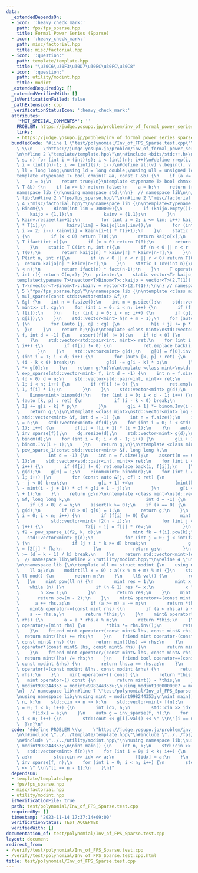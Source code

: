 ```yaml
---
data:
  _extendedDependsOn:
  - icon: ':heavy_check_mark:'
    path: fps/fps_sparse.hpp
    title: Formal Power Series (Sparse)
  - icon: ':heavy_check_mark:'
    path: misc/factorial.hpp
    title: misc/factorial.hpp
  - icon: ':question:'
    path: template/template.hpp
    title: "\u30C6\u30F3\u30D7\u30EC\u30FC\u30C8"
  - icon: ':question:'
    path: utility/modint.hpp
    title: modint
  _extendedRequiredBy: []
  _extendedVerifiedWith: []
  _isVerificationFailed: false
  _pathExtension: cpp
  _verificationStatusIcon: ':heavy_check_mark:'
  attributes:
    '*NOT_SPECIAL_COMMENTS*': ''
    PROBLEM: https://judge.yosupo.jp/problem/inv_of_formal_power_series_sparse
    links:
    - https://judge.yosupo.jp/problem/inv_of_formal_power_series_sparse
  bundledCode: "#line 1 \"test/polynomial/Inv_of_FPS_Sparse.test.cpp\"\n#define PROBLEM\
    \ \\\n    \"https://judge.yosupo.jp/problem/inv_of_formal_power_series_sparse\"\
    \n\n#line 2 \"template/template.hpp\"\n\n#include <bits/stdc++.h>\n\n#define rep(i,\
    \ s, n) for (int i = (int)(s); i < (int)(n); i++)\n#define rrep(i, s, n) for (int\
    \ i = (int)(n)-1; i >= (int)(s); i--)\n#define all(v) v.begin(), v.end()\n\nusing\
    \ ll = long long;\nusing ld = long double;\nusing ull = unsigned long long;\n\n\
    template <typename T> bool chmin(T &a, const T &b) {\n    if (a <= b) return false;\n\
    \    a = b;\n    return true;\n}\ntemplate <typename T> bool chmax(T &a, const\
    \ T &b) {\n    if (a >= b) return false;\n    a = b;\n    return true;\n}\n\n\
    namespace lib {\n\nusing namespace std;\n\n}  // namespace lib\n\n// using namespace\
    \ lib;\n#line 2 \"fps/fps_sparse.hpp\"\n\n#line 2 \"misc/factorial.hpp\"\n\n#line\
    \ 4 \"misc/factorial.hpp\"\n\nnamespace lib {\n\ntemplate<typename T>\nstruct\
    \ Binom{\n    Binom(int lim = 300000){\n        if (kaijo.empty()){\n        \
    \    kaijo = {1,1};\n            kainv = {1,1};\n        }\n        kaijo.resize(lim+1),\
    \ kainv.resize(lim+1);\n        for (int i = 2; i <= lim; i++) kaijo[i] = kaijo[i-1]\
    \ * T(i);\n        kainv[lim] = kaijo[lim].inv();\n        for (int i = lim-1;\
    \ i >= 2; i--) kainv[i] = kainv[i+1] * T(i+1);\n    }\n    static T fact(int x)\
    \ {\n        if (x < 0) return T(0);\n        return kaijo[x];\n    }\n    static\
    \ T ifact(int x){\n        if (x < 0) return T(0);\n        return kainv[x];\n\
    \    }\n    static T C(int n, int r){\n        if (n < 0 || n < r || r < 0) return\
    \ T(0);\n        return kaijo[n] * kainv[r] * kainv[n-r];\n    }\n    static T\
    \ P(int n, int r){\n        if (n < 0 || n < r || r < 0) return T(0);\n      \
    \  return kaijo[n] * kainv[n-r];\n    }\n    static T Inv(int n){\n        assert(0\
    \ < n);\n        return ifact(n) * fact(n-1);\n    }\n    T operator()(int n,\
    \ int r){ return C(n,r); }\n  private:\n    static vector<T> kaijo, kainv;\n};\n\
    template<typename T>\nvector<T>Binom<T>::kaijo = vector<T>(2,T(1));\ntemplate<typename\
    \ T>\nvector<T>Binom<T>::kainv = vector<T>(2,T(1));\n\n} // namespace lib\n#line\
    \ 5 \"fps/fps_sparse.hpp\"\n\nnamespace lib {\n\ntemplate <class mint>\nstd::vector<mint>\
    \ mul_sparse(const std::vector<mint> &f,\n                             const std::vector<mint>\
    \ &g) {\n    int n = f.size();\n    int m = g.size();\n    std::vector<std::pair<int,\
    \ mint>> cf, cg;\n    for (int i = 0; i < n; i++) {\n        if (f[i] != 0) cf.emplace_back(i,\
    \ f[i]);\n    }\n    for (int i = 0; i < m; i++) {\n        if (g[i] != 0) cg.emplace_back(i,\
    \ g[i]);\n    }\n    std::vector<mint> h(n + m - 1);\n    for (auto [i, p] : cf)\
    \ {\n        for (auto [j, q] : cg) {\n            h[i + j] += p * q;\n      \
    \  }\n    }\n    return h;\n}\n\ntemplate <class mint>\nstd::vector<mint> inv_sparse(std::vector<mint>\
    \ f, int d = -1) {\n    assert(f[0] != 0);\n    if (d < 0) {\n        d = f.size();\n\
    \    }\n    std::vector<std::pair<int, mint>> ret;\n    for (int i = 1; i < int(f.size());\
    \ i++) {\n        if (f[i] != 0) {\n            ret.emplace_back(i, f[i]);\n \
    \       }\n    }\n    std::vector<mint> g(d);\n    g[0] = f[0].inv();\n    for\
    \ (int i = 1; i < d; i++) {\n        for (auto [k, p] : ret) {\n            if\
    \ (i - k < 0) break;\n            g[i] -= g[i - k] * p;\n        }\n        g[i]\
    \ *= g[0];\n    }\n    return g;\n}\n\ntemplate <class mint>\nstd::vector<mint>\
    \ exp_sparse(std::vector<mint> f, int d = -1) {\n    int n = f.size();\n    if\
    \ (d < 0) d = n;\n    std::vector<std::pair<int, mint>> ret;\n    for (int i =\
    \ 1; i < n; i++) {\n        if (f[i] != 0) {\n            ret.emplace_back(i -\
    \ 1, f[i] * i);\n        }\n    }\n    std::vector<mint> g(d);\n    g[0] = 1;\n\
    \    Binom<mint> binom(d);\n    for (int i = 0; i < d - 1; i++) {\n        for\
    \ (auto [k, p] : ret) {\n            if (i - k < 0) break;\n            g[i +\
    \ 1] += g[i - k] * p;\n        }\n        g[i + 1] *= binom.Inv(i + 1);\n    }\n\
    \    return g;\n}\n\ntemplate <class mint>\nstd::vector<mint> log_sparse(const\
    \ std::vector<mint> &f, int d = -1) {\n    int n = f.size();\n    if (d < 0) d\
    \ = n;\n    std::vector<mint> df(d);\n    for (int i = 0; i < std::min(d, n -\
    \ 1); i++) {\n        df[i] = f[i + 1] * (i + 1);\n    }\n    auto dg = mul_sparse(df,\
    \ inv_sparse(f));\n    dg.resize(d);\n    std::vector<mint> g(d);\n    Binom<mint>\
    \ binom(d);\n    for (int i = 0; i < d - 1; i++) {\n        g[i + 1] = dg[i] *\
    \ binom.Inv(i + 1);\n    }\n    return g;\n}\n\ntemplate <class mint>\nstd::vector<mint>\
    \ pow_sparse_1(const std::vector<mint> &f, long long k,\n                    \
    \           int d = -1) {\n    int n = f.size();\n    assert(n == 0 || f[0] ==\
    \ 1);\n    std::vector<std::pair<int, mint>> ret;\n    for (int i = 1; i < n;\
    \ i++) {\n        if (f[i] != 0) ret.emplace_back(i, f[i]);\n    }\n    std::vector<mint>\
    \ g(d);\n    g[0] = 1;\n    Binom<mint> binom(d);\n    for (int i = 0; i < d -\
    \ 1; i++) {\n        for (const auto &[j, cf] : ret) {\n            if (i + 1\
    \ - j < 0) break;\n            g[i + 1] +=\n                (mint(k) * mint(j)\
    \ - mint(i - j + 1)) * cf * g[i + 1 - j];\n        }\n        g[i + 1] *= binom.Inv(i\
    \ + 1);\n    }\n    return g;\n}\n\ntemplate <class mint>\nstd::vector<mint> pow_sparse(std::vector<mint>\
    \ &f, long long k,\n                             int d = -1) {\n    int n = f.size();\n\
    \    if (d < 0) d = n;\n    assert(k >= 0);\n    if (k == 0) {\n        std::vector<mint>\
    \ g(d);\n        if (d > 0) g[0] = 1;\n        return g;\n    }\n    for (int\
    \ i = 0; i < n; i++) {\n        if (f[i] != 0) {\n            mint rev = f[i].inv();\n\
    \            std::vector<mint> f2(n - i);\n            for (int j = i; j < n;\
    \ j++) {\n                f2[j - i] = f[j] * rev;\n            }\n           \
    \ f2 = pow_sparse_1(f2, k, d);\n            mint fk = f[i].pow(k);\n         \
    \   std::vector<mint> g(d);\n            for (int j = 0; j < int(f2.size()); j++)\
    \ {\n                if (j + i * k >= d) break;\n                g[j + i * k]\
    \ = f2[j] * fk;\n            }\n            return g;\n        }\n        if (i\
    \ >= (d + k - 1) / k) break;\n    }\n    return std::vector<mint>(d);\n}\n\n}\
    \  // namespace lib\n#line 2 \"utility/modint.hpp\"\n\n#line 4 \"utility/modint.hpp\"\
    \n\nnamespace lib {\n\ntemplate <ll m> struct modint {\n    using mint = modint;\n\
    \    ll a;\n\n    modint(ll x = 0) : a((x % m + m) % m) {}\n    static constexpr\
    \ ll mod() {\n        return m;\n    }\n    ll& val() {\n        return a;\n \
    \   }\n    mint pow(ll n) {\n        mint res = 1;\n        mint x = a;\n    \
    \    while (n) {\n            if (n & 1) res *= x;\n            x *= x;\n    \
    \        n >>= 1;\n        }\n        return res;\n    }\n    mint inv() {\n \
    \       return pow(m - 2);\n    }\n    mint& operator+=(const mint rhs) {\n  \
    \      a += rhs.a;\n        if (a >= m) a -= m;\n        return *this;\n    }\n\
    \    mint& operator-=(const mint rhs) {\n        if (a < rhs.a) a += m;\n    \
    \    a -= rhs.a;\n        return *this;\n    }\n    mint& operator*=(const mint\
    \ rhs) {\n        a = a * rhs.a % m;\n        return *this;\n    }\n    mint&\
    \ operator/=(mint rhs) {\n        *this *= rhs.inv();\n        return *this;\n\
    \    }\n    friend mint operator+(const mint& lhs, const mint& rhs) {\n      \
    \  return mint(lhs) += rhs;\n    }\n    friend mint operator-(const mint& lhs,\
    \ const mint& rhs) {\n        return mint(lhs) -= rhs;\n    }\n    friend mint\
    \ operator*(const mint& lhs, const mint& rhs) {\n        return mint(lhs) *= rhs;\n\
    \    }\n    friend mint operator/(const mint& lhs, const mint& rhs) {\n      \
    \  return mint(lhs) /= rhs;\n    }\n    friend bool operator==(const modint &lhs,\
    \ const modint &rhs) {\n        return lhs.a == rhs.a;\n    }\n    friend bool\
    \ operator!=(const modint &lhs, const modint &rhs) {\n        return !(lhs ==\
    \ rhs);\n    }\n    mint operator+() const {\n        return *this;\n    }\n \
    \   mint operator-() const {\n        return mint() - *this;\n    }\n};\n\nusing\
    \ modint998244353 = modint<998244353>;\nusing modint1000000007 = modint<1'000'000'007>;\n\
    \n}  // namespace lib\n#line 7 \"test/polynomial/Inv_of_FPS_Sparse.test.cpp\"\n\
    \nusing namespace lib;\nusing mint = modint998244353;\n\nint main() {\n    int\
    \ n, k;\n    std::cin >> n >> k;\n    std::vector<mint> f(n);\n    for (int i\
    \ = 0; i < k; i++) {\n        int idx, a;\n        std::cin >> idx >> a;\n   \
    \     f[idx] = a;\n    }\n    auto g = inv_sparse(f, n);\n    for (int i = 0;\
    \ i < n; i++) {\n        std::cout << g[i].val() << \" \\n\"[i == n - 1];\n  \
    \  }\n}\n"
  code: "#define PROBLEM \\\n    \"https://judge.yosupo.jp/problem/inv_of_formal_power_series_sparse\"\
    \n\n#include \"../../template/template.hpp\"\n#include \"../../fps/fps_sparse.hpp\"\
    \n#include \"../../utility/modint.hpp\"\n\nusing namespace lib;\nusing mint =\
    \ modint998244353;\n\nint main() {\n    int n, k;\n    std::cin >> n >> k;\n \
    \   std::vector<mint> f(n);\n    for (int i = 0; i < k; i++) {\n        int idx,\
    \ a;\n        std::cin >> idx >> a;\n        f[idx] = a;\n    }\n    auto g =\
    \ inv_sparse(f, n);\n    for (int i = 0; i < n; i++) {\n        std::cout << g[i].val()\
    \ << \" \\n\"[i == n - 1];\n    }\n}"
  dependsOn:
  - template/template.hpp
  - fps/fps_sparse.hpp
  - misc/factorial.hpp
  - utility/modint.hpp
  isVerificationFile: true
  path: test/polynomial/Inv_of_FPS_Sparse.test.cpp
  requiredBy: []
  timestamp: '2023-11-14 17:37:14+09:00'
  verificationStatus: TEST_ACCEPTED
  verifiedWith: []
documentation_of: test/polynomial/Inv_of_FPS_Sparse.test.cpp
layout: document
redirect_from:
- /verify/test/polynomial/Inv_of_FPS_Sparse.test.cpp
- /verify/test/polynomial/Inv_of_FPS_Sparse.test.cpp.html
title: test/polynomial/Inv_of_FPS_Sparse.test.cpp
---
```

